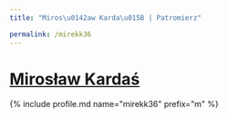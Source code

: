```yaml
---
title: "Miros\u0142aw Karda\u015B | Patromierz"

permalink: /mirekk36
---
```


# [Mirosław Kardaś](https://patronite.pl/mirekk36)

{% include profile.md name="mirekk36" prefix="m" %}
